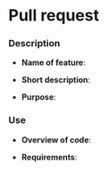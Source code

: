 # Pull request

### Description

* **Name of feature**:

* **Short description**:

* **Purpose**:


### Use

* **Overview of code**:

* **Requirements**:
